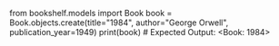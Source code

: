 from bookshelf.models import Book
book = Book.objects.create(title="1984", author="George Orwell", publication_year=1949)
print(book)  # Expected Output: <Book: 1984>
